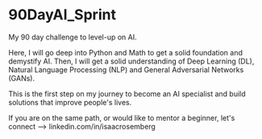 # 90DayAI_Sprint
My 90 day challenge to level-up on AI.

Here, I will go deep into Python and Math to get a solid foundation and demystify AI. Then, I will get a solid understanding of Deep Learning (DL), Natural Language Processing (NLP) and General Adversarial Networks (GANs).

This is the first step on my journey to become an AI specialist and build solutions that improve people's lives.

If you are on the same path, or would like to mentor a beginner, let's connect --> linkedin.com/in/isaacrosemberg
